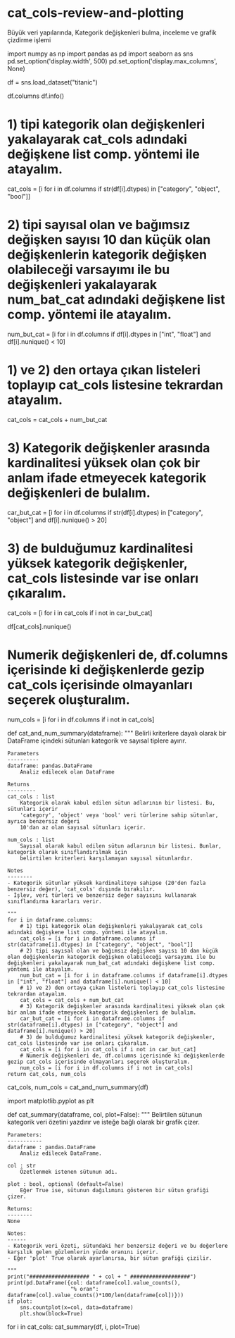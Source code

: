 # cat_cols-review-and-plotting
Büyük veri yapılarında, Kategorik değişkenleri bulma, inceleme ve grafik çizdirme işlemi


import numpy as np
import pandas as pd
import seaborn as sns
pd.set_option('display.width', 500)
pd.set_option('display.max_columns', None)

df = sns.load_dataset("titanic")

df.columns
df.info()

# 1) tipi kategorik olan değişkenleri yakalayarak cat_cols adındaki değişkene list comp. yöntemi ile atayalım.
cat_cols = [i for i in df.columns if str(df[i].dtypes) in ["category", "object", "bool"]]

# 2) tipi sayısal olan ve bağımsız değişken sayısı 10 dan küçük olan değişkenlerin kategorik değişken olabileceği varsayımı ile bu değişkenleri yakalayarak num_bat_cat adındaki değişkene list comp. yöntemi ile atayalım.
num_but_cat = [i for i in df.columns if df[i].dtypes in ["int", "float"] and df[i].nunique() < 10]

# 1) ve 2) den ortaya çıkan listeleri toplayıp cat_cols listesine tekrardan atayalım.
cat_cols = cat_cols + num_but_cat

# 3) Kategorik değişkenler arasında kardinalitesi yüksek olan çok bir anlam ifade etmeyecek kategorik değişkenleri de bulalım.
car_but_cat = [i for i in df.columns if str(df[i].dtypes) in ["category", "object"] and df[i].nunique() > 20]

# 3) de bulduğumuz kardinalitesi yüksek kategorik değişkenler, cat_cols listesinde var ise onları çıkaralım.
cat_cols = [i for i in cat_cols if i not in car_but_cat]


df[cat_cols].nunique()
# Numerik değişkenleri de, df.columns içerisinde ki değişkenlerde gezip cat_cols içerisinde olmayanları seçerek oluşturalım.
num_cols = [i for i in df.columns if i not in cat_cols]


def cat_and_num_summary(dataframe):
    """
    Belirli kriterlere dayalı olarak bir DataFrame içindeki sütunları kategorik ve sayısal tiplere ayırır.

    Parameters
    ----------
    dataframe: pandas.DataFrame
        Analiz edilecek olan DataFrame

    Returns
    ---------
    cat_cols : list
        Kategorik olarak kabul edilen sütun adlarının bir listesi. Bu, sütunları içerir
        'category', 'object' veya 'bool' veri türlerine sahip sütunlar, ayrıca benzersiz değeri
        10'dan az olan sayısal sütunları içerir.

    num_cols : list
        Sayısal olarak kabul edilen sütun adlarının bir listesi. Bunlar, kategorik olarak sınıflandırılmak için
        belirtilen kriterleri karşılamayan sayısal sütunlardır.

    Notes
    --------
    - Kategorik sütunlar yüksek kardinaliteye sahipse (20'den fazla benzersiz değer), 'cat_cols' dışında bırakılır.
    - İşlev, veri türleri ve benzersiz değer sayısını kullanarak sınıflandırma kararları verir.

    """
    for i in dataframe.columns:
        # 1) tipi kategorik olan değişkenleri yakalayarak cat_cols adındaki değişkene list comp. yöntemi ile atayalım.
        cat_cols = [i for i in dataframe.columns if str(dataframe[i].dtypes) in ["category", "object", "bool"]]
        # 2) tipi sayısal olan ve bağımsız değişken sayısı 10 dan küçük olan değişkenlerin kategorik değişken olabileceği varsayımı ile bu değişkenleri yakalayarak num_bat_cat adındaki değişkene list comp. yöntemi ile atayalım.
        num_but_cat = [i for i in dataframe.columns if dataframe[i].dtypes in ["int", "float"] and dataframe[i].nunique() < 10]
        # 1) ve 2) den ortaya çıkan listeleri toplayıp cat_cols listesine tekrardan atayalım.
        cat_cols = cat_cols + num_but_cat
        # 3) Kategorik değişkenler arasında kardinalitesi yüksek olan çok bir anlam ifade etmeyecek kategorik değişkenleri de bulalım.
        car_but_cat = [i for i in dataframe.columns if str(dataframe[i].dtypes) in ["category", "object"] and dataframe[i].nunique() > 20]
        # 3) de bulduğumuz kardinalitesi yüksek kategorik değişkenler, cat_cols listesinde var ise onları çıkaralım.
        cat_cols = [i for i in cat_cols if i not in car_but_cat]
        # Numerik değişkenleri de, df.columns içerisinde ki değişkenlerde gezip cat_cols içerisinde olmayanları seçerek oluşturalım.
        num_cols = [i for i in df.columns if i not in cat_cols]
    return cat_cols, num_cols
cat_cols, num_cols = cat_and_num_summary(df)

import matplotlib.pyplot as plt


def cat_summary(dataframe, col, plot=False):
    """
    Belirtilen sütunun kategorik veri özetini yazdırır ve isteğe bağlı olarak bir grafik çizer.

    Parameters:
    -----------
    dataframe : pandas.DataFrame
        Analiz edilecek DataFrame.

    col : str
        Özetlenmek istenen sütunun adı.

    plot : bool, optional (default=False)
        Eğer True ise, sütunun dağılımını gösteren bir sütun grafiği çizer.

    Returns:
    --------
    None

    Notes:
    ------
    - Kategorik veri özeti, sütundaki her benzersiz değeri ve bu değerlere karşılık gelen gözlemlerin yüzde oranını içerir.
    - Eğer 'plot' True olarak ayarlanırsa, bir sütun grafiği çizilir.

    """
    print("################### " + col + " ###################")
    print(pd.DataFrame({col: dataframe[col].value_counts(),
                        "% oran": dataframe[col].value_counts()*100/len(dataframe[col])}))
    if plot:
        sns.countplot(x=col, data=dataframe)
        plt.show(block=True)


for i in cat_cols:
    cat_summary(df, i, plot=True)
